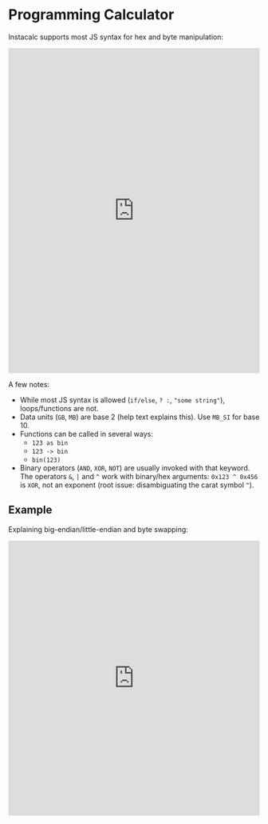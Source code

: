 # Programming Calculator

Instacalc supports most JS syntax for hex and byte manipulation:

<iframe src="https://instacalc.com/50008/embed" width="100%" height="650" frameborder="0"></iframe>

A few notes:

* While most JS syntax is allowed (`if/else`, `? :`, `"some string"`), loops/functions are not.
* Data units (`GB`, `MB`) are base 2 (help text explains this). Use `MB_SI` for base 10.
* Functions can be called in several ways:
  * `123 as bin`
  * `123 -> bin`
  * `bin(123)`
* Binary operators (`AND`, `XOR`, `NOT`) are usually invoked with that keyword. The operators `&`, `|` and `^` work with binary/hex arguments:  `0x123 ^ 0x456` is `XOR`, not an exponent (root issue: disambiguating the carat symbol `^`).

## Example

Explaining big-endian/little-endian and byte swapping:

<iframe src="https://instacalc.com/1067/embed" width="100%" height="550" frameborder="0"></iframe>

